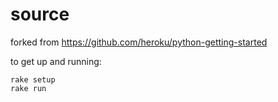# source

forked from https://github.com/heroku/python-getting-started

to get up and running:

```
rake setup
rake run
```
